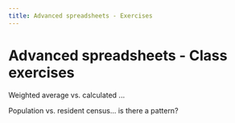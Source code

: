 ```yaml
---
title: Advanced spreadsheets - Exercises
---
```


# Advanced spreadsheets - Class exercises

Weighted average vs. calculated ...

Population vs. resident census... is there a pattern?
